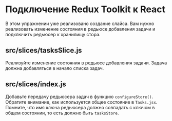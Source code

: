 # Подключение Redux Toolkit к React

В этом упражнении уже реализовано создание слайса. Вам нужно реализовать изменение состояния в редьюсе добавления задачи и подключить редьюсер к хранилищу стора.

## src/slices/tasksSlice.js

Реализуйте изменение состояния в редьюсе добавления задачи. Задача должна добавляться в начало списка задач.

## src/slices/index.js

Добавьте передачу редьюсера задач в функцию `configureStore()`. Обратите внимание, как используется общее состояние в `Tasks.jsx`. Помните, что имя ключа редьюсера должно совпадать с ключом в общем состоянии, то есть должно быть `tasksStore`.
